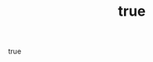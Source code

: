 ---
title:
  en: A new Artwork in your space, anytime you want
  gr: Ένα νέο Έργο στο χώρο σας, όποτε το θελήσετε
body:
  en: |+
    We are here to change the way you think and experience Art. So give us your hand and let us take you to your first... Artventure. Get original Art in your home, office, workspace or even your hotel, without spending a fortune.<br><br>Explore new, upcoming or well established artists from all over Greece, and experience Art as a Service.<br><br>Explore, rent and enjoy Art.
  gr: |+
    Είμαστε εδώ για να αλλάξουμε τον τρόπο που σκέφτεστε και βιώνετε την Τέχνη. Γι’ αυτό δώστε μας το χέρι και αφήστε μας να σας πάρουμε μαζί στην πρώτη σας... Artventure. Διαλέξτε πρωτότυπα Έργα για το σπίτι, το γραφείο ή ακόμα και για το ξενοδοχείο χωρίς να ξοδέψετε μια περιουσία.<br><br>Εξερευνήστε νέους, πολλά υποσχόμενους ή καταξιωμένους καλλιτέχνες απ' όλη την Ελλάδα, και βιώστε την Τέχνη ως Υπηρεσία.<br><br>Εξερευνήστε, νοικιάστε και απολαύστε Τέχνη.
---